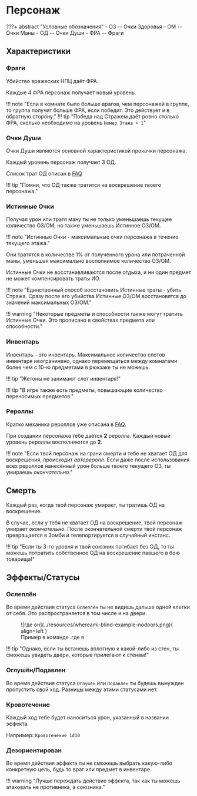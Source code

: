 # Персонаж

???+ abstract "Условные обозначения"
    - ОЗ -- Очки Здоровья
    - ОМ -- Очки Маны
    - ОД -- Очки Души
    - ФРА -- Фраги

## Характеристики

### Фраги

Убийство вражеских НПЦ даёт ФРА.

Каждые 4 ФРА персонаж получает новый уровень.

!!! note "Если в комнате было больше врагов, чем персонажей в группе, то группа получит больше ФРА, если победит. Это действует и в обратную сторону."
!!! tip "Победа над Стражем даёт ровно столько ФРА, сколько необходимо на уровень `Номер Этажа + 1`"

### Очки Души

Очки Души являются основной характеристикой прокачки персонажа.

Каждый уровень персонаж получает 3 ОД.

Список трат ОД описан в [FAQ](../../FAQ#_4)

!!! tip "Помни, что ОД также тратится на воскрешение твоего персонажа."

### Истинные Очки

Получая урон или тратя ману ты не только уменьшаешь текущее количество ОЗ/ОМ, 
но также уменьшаешь Истинное ОЗ/ОМ.

!!! note "Истинные Очки - максимальные очки персонажа в течение текущего этажа."

Они тратятся в количестве 1% от полученного урона или потраченной маны, 
уменьшая максимально восполнимое количество ОЗ/ОМ.

Истинные Очки не восстанавливаются после отдыха, и ни один предмет не может компенсировать траты ИО.

!!! note "Единственный способ восстановить Истинные траты - убить Стража. Сразу после его убийства Истинные ОЗ/ОМ восстановятся до значений максимальных ОЗ/ОМ."

!!! warning "Некоторые предметы и способности также могут тратить Истинные Очки. Это прописано в свойствах предмета или способности."

### Инвентарь

Инвентарь - это инвентарь. Максимальное количество слотов инвентаря неограничено, 
однако перемещаться между комнатами более чем с 10-ю предметами в рюкзаке ты не можешь.

!!! tip "Жетоны не занимают слот инвентаря!"

!!! tip "В игре также есть предметы, повышающие количество переносимых предметов."

### Рероллы

Кратко механика рероллов уже описана в [FAQ](../../FAQ#_5).

При создании персонажа тебе даётся **2** реролла. 
Каждый новый уровень рероллы восполняются до **2**.

!!! note "Если твой персонаж на грани смерти и тебе не хватает ОД для воскрешения, происходит *автореролл*. Если даже после использования всех рероллов нанесённый урон больше твоего текущего ОЗ, ты умираешь *окончательно*."

## Смерть

Каждый раз, когда твой персонаж умирает, ты тратишь ОД на воскрешение. 

В случае, если у тебя не хватает ОД на воскрешение, твой персонаж умирает *окончательно*. 
После окончательной смерти твой персонаж превращается в Зомби и телепортируется в случайный инстанс.

!!! tip "Если ты 3-го уровня и твой союзник погибает без ОД, то ты можешь потратить собственное ОД на воскрешение павшего в бою товарища!"

## Эффекты/Статусы

### Ослеплён

Во время действия статуса `Ослеплён` ты не видишь дальше одной клетки от себя. 
Это распространяется в том числе и на двери.

<figure markdown>
  ![где он](../resources/whereami-blind-example-nodoors.png){ align=left }
  <figcaption>Пример в команде .где я</figcaption>
</figure>

!!! tip "Однако, если ты встанешь вплотную к какой-либо из стен, ты сможешь увидеть двери, которые прилегают к стенам!"

### Оглушён/Подавлен

Во время действия статуса `Оглушён` или `Подавлен` ты будешь вынужден пропустить свой ход.
Разницы между этими статусами нет.

### Кровотечение

Каждый ход тебе будет наноситься урон, указанный в названии эффекта.

Например: `Кровотечение 1d10`

### Дезориентирован

Во время действия эффекта ты не сможешь выбрать какую-либо конкретную цель, 
будь то враг или предмет в инвентаре.

!!! warning "Лучше переждать действие эффекта, так как ты можешь атаковать не противника, а союзника."
